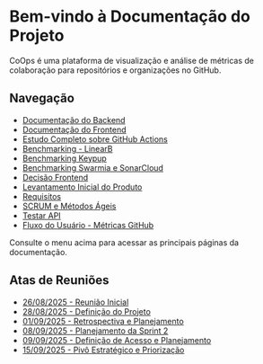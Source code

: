 # Bem-vindo à Documentação do Projeto

CoOps é uma plataforma de visualização e análise de métricas de colaboração para repositórios e organizações no GitHub.

## Navegação

- [Documentação do Backend](Documentação-Backend.md)
- [Documentação do Frontend](Documentação_Frontend.md)
- [Estudo Completo sobre GitHub Actions](Estudo%20Completo%20sobre%20GitHub%20Actions.md)
- [Benchmarking - LinearB](Benchmarking%20-%20LinearB.md)
- [Benchmarking Keypup](Benchmarking-Keypup.md)
- [Benchmarking Swarmia e SonarCloud](Benchmarking-Swarmia-e-SonarCloud.md)
- [Decisão Frontend](Decisão_Frontend.md)
- [Levantamento Inicial do Produto](LevantamentoInicialDoProduto.md)
- [Requisitos](Requisitos.md)
- [SCRUM e Métodos Ágeis](SCRUM_MTDSÁGEIS.md)
- [Testar API](TestarAPI.md)
- [Fluxo do Usuário - Métricas GitHub](fluxos/fluxo_usuario_metricas_github.md)

Consulte o menu acima para acessar as principais páginas da documentação.

## Atas de Reuniões

- [26/08/2025 - Reunião Inicial](atas/2025-08-26.md)
- [28/08/2025 - Definição do Projeto](atas/2025-08-28.md)
- [01/09/2025 - Retrospectiva e Planejamento](atas/2025-09-01.md)
- [08/09/2025 - Planejamento da Sprint 2](atas/2025-09-08.md)
- [09/09/2025 - Definição de Acesso e Planejamento](atas/2025-09-09.md)
- [15/09/2025 - Pivô Estratégico e Priorização](atas/2025-09-15.md)
